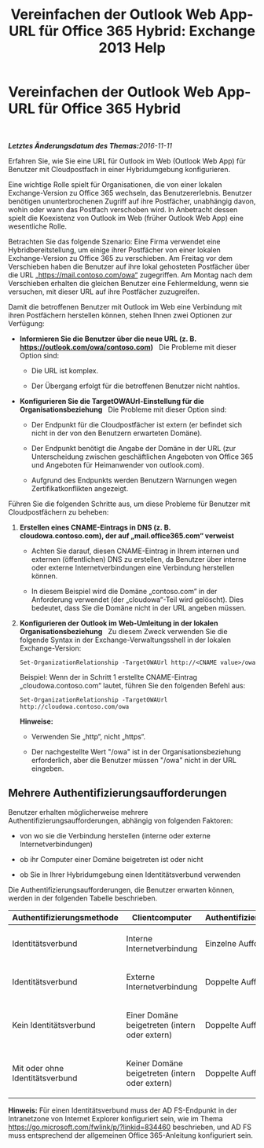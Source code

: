 ﻿---
title: 'Vereinfachen der Outlook Web App-URL für Office 365 Hybrid: Exchange 2013 Help'
TOCTitle: Vereinfachen der Outlook Web App-URL für Office 365 Hybrid
ms:assetid: 19449aee-3796-4298-90c6-c7579b8d2f7a
ms:mtpsurl: https://technet.microsoft.com/de-de/library/Mt791749(v=EXCHG.150)
ms:contentKeyID: 74259164
ms.date: 01/01/2018
mtps_version: v=EXCHG.150
ms.translationtype: HT
---

# Vereinfachen der Outlook Web App-URL für Office 365 Hybrid

 

_<strong>Letztes Änderungsdatum des Themas:</strong>2016-11-11_

Erfahren Sie, wie Sie eine URL für Outlook im Web (Outlook Web App) für Benutzer mit Cloudpostfach in einer Hybridumgebung konfigurieren.

Eine wichtige Rolle spielt für Organisationen, die von einer lokalen Exchange-Version zu Office 365 wechseln, das Benutzererlebnis. Benutzer benötigen ununterbrochenen Zugriff auf ihre Postfächer, unabhängig davon, wohin oder wann das Postfach verschoben wird. In Anbetracht dessen spielt die Koexistenz von Outlook im Web (früher Outlook Web App) eine wesentliche Rolle.

Betrachten Sie das folgende Szenario: Eine Firma verwendet eine Hybridbereitstellung, um einige ihrer Postfächer von einer lokalen Exchange-Version zu Office 365 zu verschieben. Am Freitag vor dem Verschieben haben die Benutzer auf ihre lokal gehosteten Postfächer über die URL „https://mail.contoso.com/owa“ zugegriffen. Am Montag nach dem Verschieben erhalten die gleichen Benutzer eine Fehlermeldung, wenn sie versuchen, mit dieser URL auf ihre Postfächer zuzugreifen.

Damit die betroffenen Benutzer mit Outlook im Web eine Verbindung mit ihren Postfächern herstellen können, stehen Ihnen zwei Optionen zur Verfügung:

  - **Informieren Sie die Benutzer über die neue URL (z. B. https://outlook.com/owa/contoso.com)**   Die Probleme mit dieser Option sind:
    
      - Die URL ist komplex.
    
      - Der Übergang erfolgt für die betroffenen Benutzer nicht nahtlos.

  - **Konfigurieren Sie die TargetOWAUrl-Einstellung für die Organisationsbeziehung**   Die Probleme mit dieser Option sind:
    
      - Der Endpunkt für die Cloudpostfächer ist extern (er befindet sich nicht in der von den Benutzern erwarteten Domäne).
    
      - Der Endpunkt benötigt die Angabe der Domäne in der URL (zur Unterscheidung zwischen geschäftlichen Angeboten von Office 365 und Angeboten für Heimanwender von outlook.com).
    
      - Aufgrund des Endpunkts werden Benutzern Warnungen wegen Zertifikatkonflikten angezeigt.

Führen Sie die folgenden Schritte aus, um diese Probleme für Benutzer mit Cloudpostfächern zu beheben:

1.  **Erstellen eines CNAME-Eintrags in DNS (z. B. cloudowa.contoso.com), der auf „mail.office365.com“ verweist**
    
      - Achten Sie darauf, diesen CNAME-Eintrag in Ihrem internen und externen (öffentlichen) DNS zu erstellen, da Benutzer über interne oder externe Internetverbindungen eine Verbindung herstellen können.
    
      - In diesem Beispiel wird die Domäne „contoso.com“ in der Anforderung verwendet (der „cloudowa“-Teil wird gelöscht). Dies bedeutet, dass Sie die Domäne nicht in der URL angeben müssen.

2.  **Konfigurieren der Outlook im Web-Umleitung in der lokalen Organisationsbeziehung**   Zu diesem Zweck verwenden Sie die folgende Syntax in der Exchange-Verwaltungsshell in der lokalen Exchange-Version:
    
        Set-OrganizationRelationship -TargetOWAUrl http://<CNAME value>/owa
    
    Beispiel: Wenn der in Schritt 1 erstellte CNAME-Eintrag „cloudowa.contoso.com“ lautet, führen Sie den folgenden Befehl aus:
    
        Set-OrganizationRelationship -TargetOWAUrl http://cloudowa.contoso.com/owa
    
    **Hinweise:** 
    
      - Verwenden Sie „http“, nicht „https“.
    
      - Der nachgestellte Wert "/owa" ist in der Organisationsbeziehung erforderlich, aber die Benutzer müssen "/owa" nicht in der URL eingeben.

## Mehrere Authentifizierungsaufforderungen

Benutzer erhalten möglicherweise mehrere Authentifizierungsaufforderungen, abhängig von folgenden Faktoren:

  - von wo sie die Verbindung herstellen (interne oder externe Internetverbindungen)

  - ob ihr Computer einer Domäne beigetreten ist oder nicht

  - ob Sie in Ihrer Hybridumgebung einen Identitätsverbund verwenden

Die Authentifizierungsaufforderungen, die Benutzer erwarten können, werden in der folgenden Tabelle beschrieben.


<table>
<colgroup>
<col style="width: 33%" />
<col style="width: 33%" />
<col style="width: 33%" />
</colgroup>
<thead>
<tr class="header">
<th>Authentifizierungsmethode</th>
<th>Clientcomputer</th>
<th>Authentifizierungsaufforderungserfahrung</th>
</tr>
</thead>
<tbody>
<tr class="odd">
<td><p>Identitätsverbund</p></td>
<td><p>Interne Internetverbindung</p></td>
<td><p>Einzelne Aufforderung</p></td>
</tr>
<tr class="even">
<td><p>Identitätsverbund</p></td>
<td><p>Externe Internetverbindung</p></td>
<td><p>Doppelte Aufforderung</p></td>
</tr>
<tr class="odd">
<td><p>Kein Identitätsverbund</p></td>
<td><p>Einer Domäne beigetreten (intern oder extern)</p></td>
<td><p>Doppelte Aufforderung</p></td>
</tr>
<tr class="even">
<td><p>Mit oder ohne Identitätsverbund</p></td>
<td><p>Keiner Domäne beigetreten (intern oder extern)</p></td>
<td><p>Doppelte Aufforderung</p></td>
</tr>
</tbody>
</table>


**Hinweis:**  Für einen Identitätsverbund muss der AD FS-Endpunkt in der Intranetzone von Internet Explorer konfiguriert sein, wie im Thema <https://go.microsoft.com/fwlink/p/?linkid=834460> beschrieben, und AD FS muss entsprechend der allgemeinen Office 365-Anleitung konfiguriert sein.


